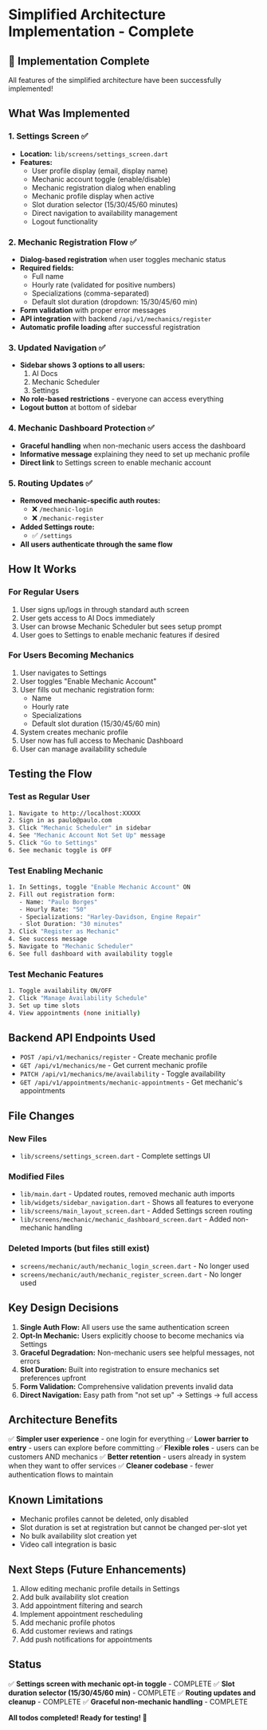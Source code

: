 # Simplified Architecture Implementation - Complete

## 🎉 Implementation Complete

All features of the simplified architecture have been successfully implemented!

## What Was Implemented

### 1. Settings Screen ✅
- **Location:** `lib/screens/settings_screen.dart`
- **Features:**
  - User profile display (email, display name)
  - Mechanic account toggle (enable/disable)
  - Mechanic registration dialog when enabling
  - Mechanic profile display when active
  - Slot duration selector (15/30/45/60 minutes)
  - Direct navigation to availability management
  - Logout functionality

### 2. Mechanic Registration Flow ✅
- **Dialog-based registration** when user toggles mechanic status
- **Required fields:**
  - Full name
  - Hourly rate (validated for positive numbers)
  - Specializations (comma-separated)
  - Default slot duration (dropdown: 15/30/45/60 min)
- **Form validation** with proper error messages
- **API integration** with backend `/api/v1/mechanics/register`
- **Automatic profile loading** after successful registration

### 3. Updated Navigation ✅
- **Sidebar shows 3 options to all users:**
  1. AI Docs
  2. Mechanic Scheduler
  3. Settings
- **No role-based restrictions** - everyone can access everything
- **Logout button** at bottom of sidebar

### 4. Mechanic Dashboard Protection ✅
- **Graceful handling** when non-mechanic users access the dashboard
- **Informative message** explaining they need to set up mechanic profile
- **Direct link** to Settings screen to enable mechanic account

### 5. Routing Updates ✅
- **Removed mechanic-specific auth routes:**
  - ❌ `/mechanic-login`
  - ❌ `/mechanic-register`
- **Added Settings route:**
  - ✅ `/settings`
- **All users authenticate through the same flow**

## How It Works

### For Regular Users
1. User signs up/logs in through standard auth screen
2. User gets access to AI Docs immediately
3. User can browse Mechanic Scheduler but sees setup prompt
4. User goes to Settings to enable mechanic features if desired

### For Users Becoming Mechanics
1. User navigates to Settings
2. User toggles "Enable Mechanic Account"
3. User fills out mechanic registration form:
   - Name
   - Hourly rate
   - Specializations
   - Default slot duration (15/30/45/60 min)
4. System creates mechanic profile
5. User now has full access to Mechanic Dashboard
6. User can manage availability schedule

## Testing the Flow

### Test as Regular User
```bash
1. Navigate to http://localhost:XXXXX
2. Sign in as paulo@paulo.com
3. Click "Mechanic Scheduler" in sidebar
4. See "Mechanic Account Not Set Up" message
5. Click "Go to Settings"
6. See mechanic toggle is OFF
```

### Test Enabling Mechanic
```bash
1. In Settings, toggle "Enable Mechanic Account" ON
2. Fill out registration form:
   - Name: "Paulo Borges"
   - Hourly Rate: "50"
   - Specializations: "Harley-Davidson, Engine Repair"
   - Slot Duration: "30 minutes"
3. Click "Register as Mechanic"
4. See success message
5. Navigate to "Mechanic Scheduler"
6. See full dashboard with availability toggle
```

### Test Mechanic Features
```bash
1. Toggle availability ON/OFF
2. Click "Manage Availability Schedule"
3. Set up time slots
4. View appointments (none initially)
```

## Backend API Endpoints Used

- `POST /api/v1/mechanics/register` - Create mechanic profile
- `GET /api/v1/mechanics/me` - Get current mechanic profile
- `PATCH /api/v1/mechanics/me/availability` - Toggle availability
- `GET /api/v1/appointments/mechanic-appointments` - Get mechanic's appointments

## File Changes

### New Files
- `lib/screens/settings_screen.dart` - Complete settings UI

### Modified Files
- `lib/main.dart` - Updated routes, removed mechanic auth imports
- `lib/widgets/sidebar_navigation.dart` - Shows all features to everyone
- `lib/screens/main_layout_screen.dart` - Added Settings screen routing
- `lib/screens/mechanic/mechanic_dashboard_screen.dart` - Added non-mechanic handling

### Deleted Imports (but files still exist)
- `screens/mechanic/auth/mechanic_login_screen.dart` - No longer used
- `screens/mechanic/auth/mechanic_register_screen.dart` - No longer used

## Key Design Decisions

1. **Single Auth Flow:** All users use the same authentication screen
2. **Opt-In Mechanic:** Users explicitly choose to become mechanics via Settings
3. **Graceful Degradation:** Non-mechanic users see helpful messages, not errors
4. **Slot Duration:** Built into registration to ensure mechanics set preferences upfront
5. **Form Validation:** Comprehensive validation prevents invalid data
6. **Direct Navigation:** Easy path from "not set up" → Settings → full access

## Architecture Benefits

✅ **Simpler user experience** - one login for everything
✅ **Lower barrier to entry** - users can explore before committing
✅ **Flexible roles** - users can be customers AND mechanics
✅ **Better retention** - users already in system when they want to offer services
✅ **Cleaner codebase** - fewer authentication flows to maintain

## Known Limitations

- Mechanic profiles cannot be deleted, only disabled
- Slot duration is set at registration but cannot be changed per-slot yet
- No bulk availability slot creation yet
- Video call integration is basic

## Next Steps (Future Enhancements)

1. Allow editing mechanic profile details in Settings
2. Add bulk availability slot creation
3. Add appointment filtering and search
4. Implement appointment rescheduling
5. Add mechanic profile photos
6. Add customer reviews and ratings
7. Add push notifications for appointments

## Status

✅ **Settings screen with mechanic opt-in toggle** - COMPLETE
✅ **Slot duration selector (15/30/45/60 min)** - COMPLETE
✅ **Routing updates and cleanup** - COMPLETE
✅ **Graceful non-mechanic handling** - COMPLETE

**All todos completed! Ready for testing! 🚀**
